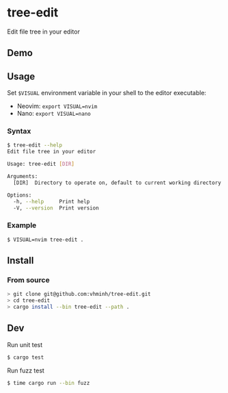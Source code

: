 # tree-edit

Edit file tree in your editor

## Demo

## Usage
Set `$VISUAL` environment variable in your shell to the editor executable:
- Neovim: `export VISUAL=nvim`
- Nano: `export VISUAL=nano`

### Syntax
```sh
$ tree-edit --help
Edit file tree in your editor

Usage: tree-edit [DIR]

Arguments:
  [DIR]  Directory to operate on, default to current working directory

Options:
  -h, --help     Print help
  -V, --version  Print version
```

### Example
```
$ VISUAL=nvim tree-edit .
```

## Install
### From source
```sh
> git clone git@github.com:vhminh/tree-edit.git
> cd tree-edit
> cargo install --bin tree-edit --path .
```

## Dev
Run unit test
```sh
$ cargo test
```
Run fuzz test
```sh
$ time cargo run --bin fuzz
```